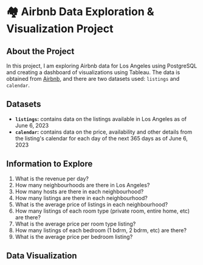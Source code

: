 # :houses: Airbnb Data Exploration & Visualization Project

## About the Project
In this project, I am exploring Airbnb data for Los Angeles using PostgreSQL and creating a dashboard of visualizations using Tableau. The data is obtained from [Airbnb](http://insideairbnb.com/get-the-data/), and there are two datasets used: `listings` and `calendar`. 

## Datasets
- **`listings`:** contains data on the listings available in Los Angeles as of June 6, 2023
- **`calendar`:** contains data on the price, availability and other details from the listing's calendar for each day of the next 365 days as of June 6, 2023			
  
## Information to Explore
1. What is the revenue per day?
2. How many neighbourhoods are there in Los Angeles?
3. How many hosts are there in each neighbourhood?
4. How many listings are there in each neighbourhood?
5. What is the average price of listings in each neighbourhood?
6. How many listings of each room type (private room, entire home, etc) are there?
7. What is the average price per room type listing?
8. How many listings of each bedroom (1 bdrm, 2 bdrm, etc) are there? 
9. What is the average price per bedroom listing?

## Data Visualization
